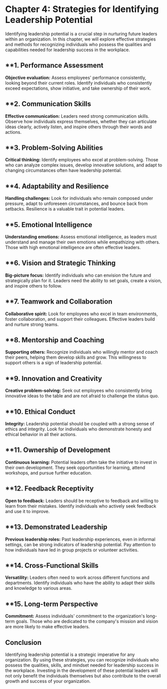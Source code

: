 Chapter 4: Strategies for Identifying Leadership Potential
==========================================================

Identifying leadership potential is a crucial step in nurturing future leaders within an organization. In this chapter, we will explore effective strategies and methods for recognizing individuals who possess the qualities and capabilities needed for leadership success in the workplace.

\*\*1. **Performance Assessment**
---------------------------------

**Objective evaluation:** Assess employees' performance consistently, looking beyond their current roles. Identify individuals who consistently exceed expectations, show initiative, and take ownership of their work.

\*\*2. **Communication Skills**
-------------------------------

**Effective communication:** Leaders need strong communication skills. Observe how individuals express themselves, whether they can articulate ideas clearly, actively listen, and inspire others through their words and actions.

\*\*3. **Problem-Solving Abilities**
------------------------------------

**Critical thinking:** Identify employees who excel at problem-solving. Those who can analyze complex issues, develop innovative solutions, and adapt to changing circumstances often have leadership potential.

\*\*4. **Adaptability and Resilience**
--------------------------------------

**Handling challenges:** Look for individuals who remain composed under pressure, adapt to unforeseen circumstances, and bounce back from setbacks. Resilience is a valuable trait in potential leaders.

\*\*5. **Emotional Intelligence**
---------------------------------

**Understanding emotions:** Assess emotional intelligence, as leaders must understand and manage their own emotions while empathizing with others. Those with high emotional intelligence are often effective leaders.

\*\*6. **Vision and Strategic Thinking**
----------------------------------------

**Big-picture focus:** Identify individuals who can envision the future and strategically plan for it. Leaders need the ability to set goals, create a vision, and inspire others to follow.

\*\*7. **Teamwork and Collaboration**
-------------------------------------

**Collaborative spirit:** Look for employees who excel in team environments, foster collaboration, and support their colleagues. Effective leaders build and nurture strong teams.

\*\*8. **Mentorship and Coaching**
----------------------------------

**Supporting others:** Recognize individuals who willingly mentor and coach their peers, helping them develop skills and grow. This willingness to support others is a sign of leadership potential.

\*\*9. **Innovation and Creativity**
------------------------------------

**Creative problem-solving:** Seek out employees who consistently bring innovative ideas to the table and are not afraid to challenge the status quo.

\*\*10. **Ethical Conduct**
---------------------------

**Integrity:** Leadership potential should be coupled with a strong sense of ethics and integrity. Look for individuals who demonstrate honesty and ethical behavior in all their actions.

\*\*11. **Ownership of Development**
------------------------------------

**Continuous learning:** Potential leaders often take the initiative to invest in their own development. They seek opportunities for learning, attend workshops, and pursue further education.

\*\*12. **Feedback Receptivity**
--------------------------------

**Open to feedback:** Leaders should be receptive to feedback and willing to learn from their mistakes. Identify individuals who actively seek feedback and use it to improve.

\*\*13. **Demonstrated Leadership**
-----------------------------------

**Previous leadership roles:** Past leadership experiences, even in informal settings, can be strong indicators of leadership potential. Pay attention to how individuals have led in group projects or volunteer activities.

\*\*14. **Cross-Functional Skills**
-----------------------------------

**Versatility:** Leaders often need to work across different functions and departments. Identify individuals who have the ability to adapt their skills and knowledge to various areas.

\*\*15. **Long-term Perspective**
---------------------------------

**Commitment:** Assess individuals' commitment to the organization's long-term goals. Those who are dedicated to the company's mission and vision are more likely to make effective leaders.

**Conclusion**
--------------

Identifying leadership potential is a strategic imperative for any organization. By using these strategies, you can recognize individuals who possess the qualities, skills, and mindset needed for leadership success in the workplace. Investing in the development of these potential leaders will not only benefit the individuals themselves but also contribute to the overall growth and success of your organization.
